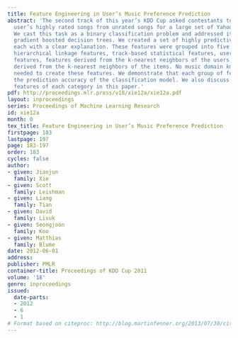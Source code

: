 ```yaml
---
title: Feature Engineering in User’s Music Preference Prediction
abstract: 'The second track of this year’s KDD Cup asked contestants to separate a
  user’s highly rated songs from unrated songs for a large set of Yahoo! Music listeners.
  We cast this task as a binary classification problem and addressed it utilizing
  gradient boosted decision trees. We created a set of highly predictive features,
  each with a clear explanation. These features were grouped into five categories:
  hierarchical linkage features, track-based statistical features, user-based statistical
  features, features derived from the k-nearest neighbors of the users, and features
  derived from the k-nearest neighbors of the items. No music domain knowledge was
  needed to create these features. We demonstrate that each group of features improved
  the prediction accuracy of the classification model. We also discuss the top predictive
  features of each category in this paper.'
pdf: http://proceedings.mlr.press/v18/xie12a/xie12a.pdf
layout: inproceedings
series: Proceedings of Machine Learning Research
id: xie12a
month: 0
tex_title: Feature Engineering in User’s Music Preference Prediction
firstpage: 183
lastpage: 197
page: 183-197
order: 183
cycles: false
author:
- given: Jianjun
  family: Xie
- given: Scott
  family: Leishman
- given: Liang
  family: Tian
- given: David
  family: Lisuk
- given: Seongjoon
  family: Koo
- given: Matthias
  family: Blume
date: 2012-06-01
address: 
publisher: PMLR
container-title: Proceedings of KDD Cup 2011
volume: '18'
genre: inproceedings
issued:
  date-parts:
  - 2012
  - 6
  - 1
# Format based on citeproc: http://blog.martinfenner.org/2013/07/30/citeproc-yaml-for-bibliographies/
---
```

